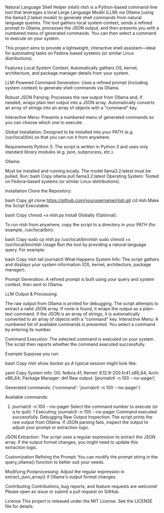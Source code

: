 Natural Language Shell Helper (nlsh)
nlsh is a Python-based command-line tool that leverages a local Large Language Model (LLM) via Ollama (using the llama3.2:latest model) to generate shell commands from natural language queries. The tool gathers local system context, sends a refined prompt to Ollama, processes the JSON output, and then presents you with a numbered menu of generated commands. You can then select a command to execute on your system.

This project aims to provide a lightweight, interactive shell assistant—ideal for automating tasks on Fedora-based systems (or similar Linux distributions).

Features
Local System Context:
Automatically gathers OS, kernel, architecture, and package manager details from your system.

LLM-Powered Command Generation:
Uses a refined prompt (including system context) to generate shell commands via Ollama.

Robust JSON Parsing:
Processes the raw output from Ollama and, if needed, wraps plain text output into a JSON array. Automatically converts an array of strings into an array of objects with a "command" key.

Interactive Menu:
Presents a numbered menu of generated commands so you can choose which one to execute.

Global Installation:
Designed to be installed into your PATH (e.g. /usr/local/bin) so that you can run it from anywhere.

Requirements
Python 3:
The script is written in Python 3 and uses only standard library modules (e.g. json, subprocess, etc.).

Ollama:

Must be installed and running locally.
The model llama3.2:latest must be pulled.
Run:
bash
Copy
ollama pull llama3.2:latest
Operating System:
Tested on Fedora-based systems (or similar Linux distributions).

Installation
Clone the Repository:

bash
Copy
git clone https://github.com/yourusername/nlsh.git
cd nlsh
Make the Script Executable:

bash
Copy
chmod +x nlsh.py
Install Globally (Optional):

To run nlsh from anywhere, copy the script to a directory in your PATH (for example, /usr/local/bin):

bash
Copy
sudo cp nlsh.py /usr/local/bin/nlsh
sudo chmod +x /usr/local/bin/nlsh
Usage
Run the tool by providing a natural language query. For example:

bash
Copy
nlsh tail journalctl
What Happens
System Info:
The script gathers and displays your system information (OS, kernel, architecture, package manager).

Prompt Generation:
A refined prompt is built using your query and system context, then sent to Ollama.

LLM Output & Processing:

The raw output from Ollama is printed for debugging.
The script attempts to extract a valid JSON array. If none is found, it wraps the output as a plain-text command.
If the JSON is an array of strings, it is automatically converted to an array of objects with a "command" key.
Interactive Menu:
A numbered list of available commands is presented. You select a command by entering its number.

Command Execution:
The selected command is executed on your system. The script then reports whether the command executed successfully.

Example
Suppose you run:

bash
Copy
nlsh show docker ps
A typical session might look like:

yaml
Copy
System info: OS: fedora 41; Kernel: 6.12.9-200.fc41.x86_64; Arch: x86_64; Package Manager: dnf
Raw output:
[journalctl -n 100 --no-pager]

Generated commands:
{'command': 'journalctl -n 100 --no-pager'}

Available commands:
1) journalctl -n 100 --no-pager
Select the command number to execute (or q to quit): 1
Executing: journalctl -n 100 --no-pager
Command executed successfully.
Debugging
Raw Output Inspection:
The script prints the raw output from Ollama. If JSON parsing fails, inspect the output to adjust your prompt or extraction logic.

JSON Extraction:
The script uses a regular expression to extract the JSON array. If the output format changes, you might need to update this extraction logic.

Customization
Refining the Prompt:
You can modify the prompt string in the query_ollama() function to better suit your needs.

Modifying Postprocessing:
Adjust the regular expression in extract_json_array() if Ollama's output format changes.

Contributing
Contributions, bug reports, and feature requests are welcome! Please open an issue or submit a pull request on GitHub.

License
This project is released under the MIT License. See the LICENSE file for details.
